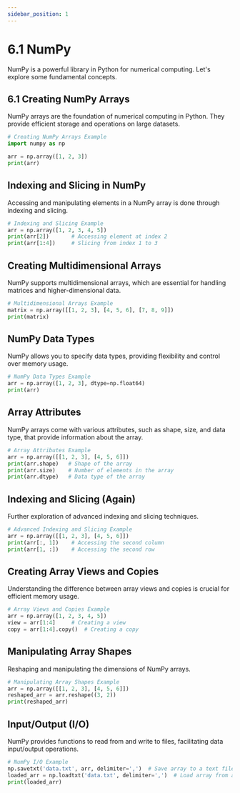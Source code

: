 ```yaml
---
sidebar_position: 1
---
```


# 6.1 NumPy

NumPy is a powerful library in Python for numerical computing. Let's explore some fundamental concepts.

## 6.1 Creating NumPy Arrays

NumPy arrays are the foundation of numerical computing in Python. They provide efficient storage and operations on large datasets.

```python
# Creating NumPy Arrays Example
import numpy as np

arr = np.array([1, 2, 3])
print(arr)
```

## Indexing and Slicing in NumPy

Accessing and manipulating elements in a NumPy array is done through indexing and slicing.

```python
# Indexing and Slicing Example
arr = np.array([1, 2, 3, 4, 5])
print(arr[2])       # Accessing element at index 2
print(arr[1:4])     # Slicing from index 1 to 3
```

## Creating Multidimensional Arrays

NumPy supports multidimensional arrays, which are essential for handling matrices and higher-dimensional data.

```python
# Multidimensional Arrays Example
matrix = np.array([[1, 2, 3], [4, 5, 6], [7, 8, 9]])
print(matrix)
```

## NumPy Data Types

NumPy allows you to specify data types, providing flexibility and control over memory usage.

```python
# NumPy Data Types Example
arr = np.array([1, 2, 3], dtype=np.float64)
print(arr)
```

## Array Attributes

NumPy arrays come with various attributes, such as shape, size, and data type, that provide information about the array.

```python
# Array Attributes Example
arr = np.array([[1, 2, 3], [4, 5, 6]])
print(arr.shape)   # Shape of the array
print(arr.size)    # Number of elements in the array
print(arr.dtype)   # Data type of the array
```

## Indexing and Slicing (Again)

Further exploration of advanced indexing and slicing techniques.

```python
# Advanced Indexing and Slicing Example
arr = np.array([[1, 2, 3], [4, 5, 6]])
print(arr[:, 1])    # Accessing the second column
print(arr[1, :])    # Accessing the second row
```

## Creating Array Views and Copies

Understanding the difference between array views and copies is crucial for efficient memory usage.

```python
# Array Views and Copies Example
arr = np.array([1, 2, 3, 4, 5])
view = arr[1:4]     # Creating a view
copy = arr[1:4].copy()  # Creating a copy
```

## Manipulating Array Shapes

Reshaping and manipulating the dimensions of NumPy arrays.

```python
# Manipulating Array Shapes Example
arr = np.array([[1, 2, 3], [4, 5, 6]])
reshaped_arr = arr.reshape((3, 2))
print(reshaped_arr)
```

## Input/Output (I/O)

NumPy provides functions to read from and write to files, facilitating data input/output operations.

```python
# NumPy I/O Example
np.savetxt('data.txt', arr, delimiter=',')  # Save array to a text file
loaded_arr = np.loadtxt('data.txt', delimiter=',')  # Load array from a text file
print(loaded_arr)
```